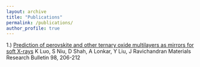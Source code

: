 ```yaml
---
layout: archive
title: "Publications"
permalink: /publications/
author_profile: true
---
```


1.) [Prediction of perovskite and other ternary oxide multilayers as mirrors for soft X-rays](https://www.sciencedirect.com/science/article/pii/S0025540817323012)
K Luo, S Niu, D Shah, A Lonkar, Y Liu, J Ravichandran
Materials Research Bulletin 98, 206-212
